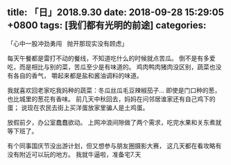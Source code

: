 
title: 「日」2018.9.30
date: 2018-09-28 15:29:05 +0800
tags: [我们都有光明的前途]
categories:
---
「心中一股冲劲勇闯
   抛开那现实没有顾虑」


每天午餐都是雷打不动的餐线，不知道吃什么的时候就点苦瓜。
倒不是有多爱吃，而是相比与别的菜，苦瓜至少是有味道的。
鸡肉鸭肉猪肉没区别，蔬菜也没有各自的香气，
嚼起来都是盐和酱油调料的味道。

我就喜欢回老家吃我妈种的蔬菜：冬瓜丝瓜毛豆辣椒茄子...
即使是门口种的葱，也比城里的葱花有香味。
前几天中秋回去，妈妈在问邻居谁家还有自己鸡下的蛋；
说现在农民去街上买洋蛋放家里骗人是土鸡蛋。


放假前夕，办公室蠢蠢欲动。
上网冲浪间隙做了两个需求，吃完水果和关东煮就等下班了。

有个同事国庆节没出游计划，但又想参与朋友圈摄影大赛，
这几天都在看攻略有没有附近可以玩的地方。
我就牛逼啦，准备宅7.天

